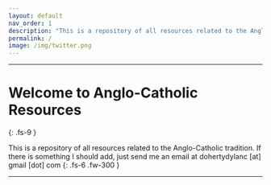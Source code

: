 ```yaml
---
layout: default
nav_order: 1
description: "This is a repository of all resources related to the Anglo-Catholic tradition."
permalink: /
image: /img/twitter.png
---
```

<head>
  <link rel="shortcut icon" type="image/png" href="/favicon.png">
</head>


---

# Welcome to Anglo-Catholic Resources
{: .fs-9 }

This is a repository of all resources related to the Anglo-Catholic tradition. If there is something I should add, just send me an email at dohertydylanc [at] gmail [dot] com
{: .fs-6 .fw-300 }

---
